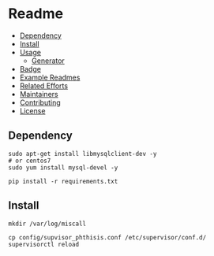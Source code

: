 # Readme

- [Dependency](#Dependency)
- [Install](#install)
- [Usage](#usage)
	- [Generator](#generator)
- [Badge](#badge)
- [Example Readmes](#example-readmes)
- [Related Efforts](#related-efforts)
- [Maintainers](#maintainers)
- [Contributing](#contributing)
- [License](#license)

## Dependency
```
sudo apt-get install libmysqlclient-dev -y
# or centos7
sudo yum install mysql-devel -y

pip install -r requirements.txt
```

## Install
```
mkdir /var/log/miscall

cp config/supvisor_phthisis.conf /etc/supervisor/conf.d/
supervisorctl reload

```

